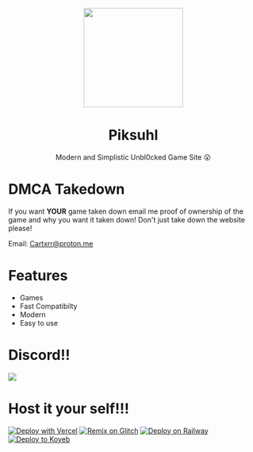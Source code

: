 <p align="center">
<img style="height: 200px;" src="https://cartxrrcodes.github.io/files/pik.png">
</p>
<h1 align="center">Piksuhl</h1>
<p align="center">Modern and Simplistic Unbl0cked Game Site 😮</p>

# DMCA Takedown 
 If you want **YOUR** game taken down email me proof of ownership of the game and why you want it taken down! Don't just take down the website please! 
 
 Email: [Cartxrr@proton.me](mailto:Cartxrr@proton.me) 
# Features
- Games
- Fast Compatibilty
- Modern
- Easy to use

# Discord!!
[![](https://invidget.switchblade.xyz/7gacGPFbMk?theme=dark)](https://discord.gg/7gacGPFbMk)

# Host it your self!!!
[![Deploy with Vercel](https://vercel.com/button)](https://vercel.com/new/clone?repository-url=https%3A%2F%2Fgithub.com%2Fpiksuhl%2Fpiksuhl.github.io)
[![Remix on Glitch](https://binbashbanana.github.io/deploy-buttons/buttons/remade/glitch.svg)](https://glitch.com/edit/#!/import/github/piksuhl/piksuhl.github.io)
[![Deploy on Railway](https://railway.app/button.svg)](https://railway.app/template/0QVzJI?referralCode=FYMcsq)
[![Deploy to Koyeb](https://binbashbanana.github.io/deploy-buttons/buttons/remade/koyeb.svg)](https://app.koyeb.com/apps/deploy?type=git&repository=github.com/piksuhl/piksuhl.github.io/&branch=main&name=Piksuhl)
